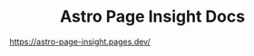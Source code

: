 <div align="center">
    <h1>Astro Page Insight Docs</h1>
</div>

https://astro-page-insight.pages.dev/
